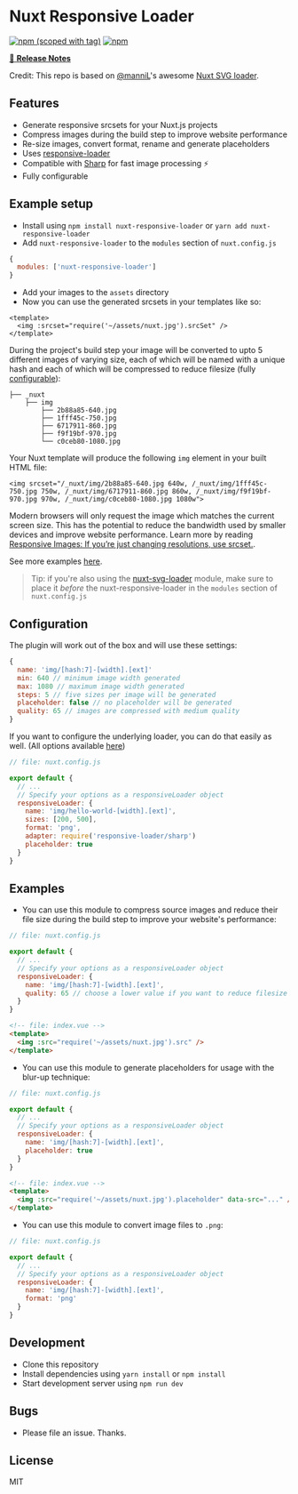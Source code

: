 # Nuxt Responsive Loader

[![npm (scoped with tag)](https://img.shields.io/npm/v/nuxt-responsive-loader/latest.svg?style=flat-square)](https://npmjs.com/package/nuxt-responsive-loader)
[![npm](https://img.shields.io/npm/dt/nuxt-responsive-loader.svg?style=flat-square)](https://npmjs.com/package/nuxt-responsive-loader)

>

[📖 **Release Notes**](./CHANGELOG.md)

Credit: This repo is based on [@manniL](https://github.com/manniL)'s awesome [Nuxt SVG loader](https://www.npmjs.com/package/nuxt-svg-loader).

## Features

- Generate responsive srcsets for your Nuxt.js projects
- Compress images during the build step to improve website performance
- Re-size images, convert format, rename and generate placeholders
- Uses [responsive-loader](https://github.com/herrstucki/responsive-loader)
- Compatible with [Sharp](https://github.com/lovell/sharp/) for fast image processing ⚡
- Fully configurable

## Example setup

- Install using `npm install nuxt-responsive-loader` or `yarn add nuxt-responsive-loader`
- Add `nuxt-responsive-loader` to the `modules` section of `nuxt.config.js`

```js
{
  modules: ['nuxt-responsive-loader']
}
```

- Add your images to the `assets` directory
- Now you can use the generated srcsets in your templates like so:

```
<template>
  <img :srcset="require('~/assets/nuxt.jpg').srcSet" />
</template>
```

During the project's build step your image will be converted to upto 5 different images of varying size, each of which will be named with a unique hash and each of which will be compressed to reduce filesize (fully [configurable](#configuration)): 

```
├── _nuxt
    ├── img
        ├── 2b88a85-640.jpg
        ├── 1fff45c-750.jpg
        ├── 6717911-860.jpg
        ├── f9f19bf-970.jpg
        └── c0ceb80-1080.jpg
```

Your Nuxt template will produce the following `img` element in your built HTML file:

```
<img srcset="/_nuxt/img/2b88a85-640.jpg 640w, /_nuxt/img/1fff45c-750.jpg 750w, /_nuxt/img/6717911-860.jpg 860w, /_nuxt/img/f9f19bf-970.jpg 970w, /_nuxt/img/c0ceb80-1080.jpg 1080w">
```

Modern browsers will only request the image which matches the current screen size. This has the potential to reduce the bandwidth used by smaller devices and improve website performance. Learn more by reading [Responsive Images: If you’re just changing resolutions, use srcset.](https://css-tricks.com/responsive-images-youre-just-changing-resolutions-use-srcset/).

See more examples [here](#examples).

 > Tip: if you're also using the [nuxt-svg-loader](https://www.npmjs.com/package/nuxt-svg-loader) module, make sure to place it _before_ the nuxt-responsive-loader in the `modules` section of `nuxt.config.js`

## Configuration

The plugin will work out of the box and will use these settings:

```js
{
  name: 'img/[hash:7]-[width].[ext]'
  min: 640 // minimum image width generated
  max: 1080 // maximum image width generated
  steps: 5 // five sizes per image will be generated
  placeholder: false // no placeholder will be generated
  quality: 65 // images are compressed with medium quality
}
```

If you want to configure the underlying loader, you can do that easily as well. (All options available [here](https://github.com/herrstucki/responsive-loader))

```js
// file: nuxt.config.js

export default {
  // ...
  // Specify your options as a responsiveLoader object
  responsiveLoader: {
    name: 'img/hello-world-[width].[ext]',
    sizes: [200, 500], 
    format: 'png',
    adapter: require('responsive-loader/sharp')
    placeholder: true
  }
}
```

## Examples

- You can use this module to compress source images and reduce their file size during the build step to improve your website's performance:

```js
// file: nuxt.config.js

export default {
  // ...
  // Specify your options as a responsiveLoader object
  responsiveLoader: {
    name: 'img/[hash:7]-[width].[ext]',
    quality: 65 // choose a lower value if you want to reduce filesize further
  }
}
```

```html
<!-- file: index.vue -->
<template>
  <img :src="require('~/assets/nuxt.jpg').src" />
</template>
```

- You can use this module to generate placeholders for usage with the blur-up technique:

```js
// file: nuxt.config.js

export default {
  // ...
  // Specify your options as a responsiveLoader object
  responsiveLoader: {
    name: 'img/[hash:7]-[width].[ext]',
    placeholder: true
  }
}
```

```html
<!-- file: index.vue -->
<template>
  <img :src="require('~/assets/nuxt.jpg').placeholder" data-src="..." />
</template>
```

- You can use this module to convert image files to `.png`:

```js
// file: nuxt.config.js

export default {
  // ...
  // Specify your options as a responsiveLoader object
  responsiveLoader: {
    name: 'img/[hash:7]-[width].[ext]',
    format: 'png'
  }
}
```

## Development

- Clone this repository
- Install dependencies using `yarn install` or `npm install`
- Start development server using `npm run dev`

## Bugs

- Please file an issue. Thanks. 

## License

MIT
